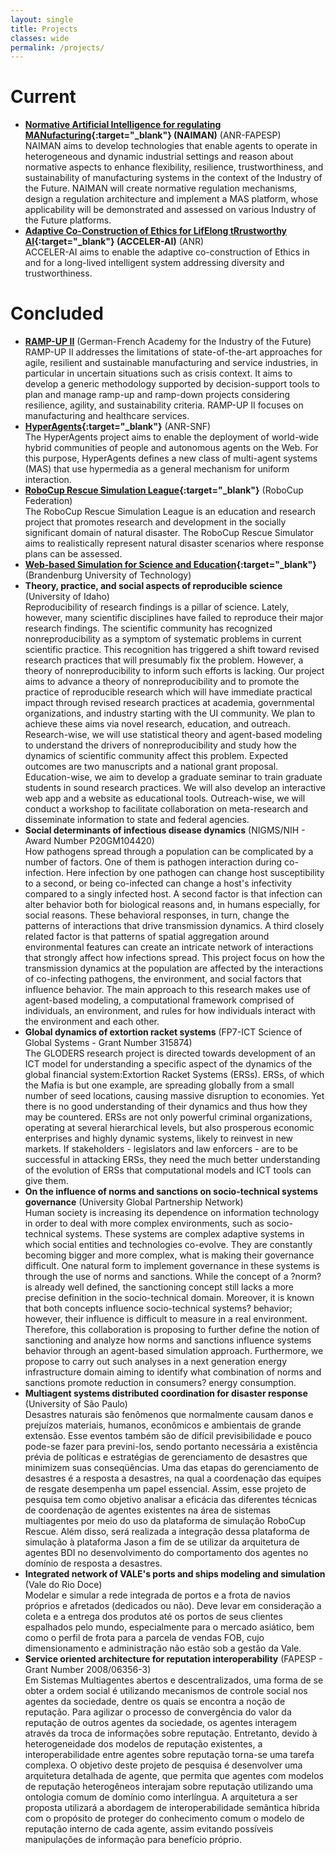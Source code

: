 ```yaml
---
layout: single
title: Projects
classes: wide
permalink: /projects/
---
```


# Current

* **[Normative Artificial Intelligence for regulating MANufacturing](https://naiman.wp.imt.fr){:target="_blank"} (NAIMAN)** (ANR-FAPESP) <br/>
NAIMAN aims to develop technologies that enable agents to operate in heterogeneous and dynamic industrial settings and reason about normative aspects to enhance flexibility, resilience, trustworthiness, and sustainability of manufacturing systems in the context of the Industry of the Future. NAIMAN will create normative regulation mechanisms, design a regulation architecture and implement a MAS platform, whose applicability will be demonstrated and assessed on various Industry of the Future platforms.
* **[Adaptive Co-Construction of Ethics for LifElong tRrustworthy AI](https://projet.liris.cnrs.fr/acceler-ai/){:target="_blank"} (ACCELER-AI)** (ANR) <br/>
ACCELER-AI aims to enable the adaptive co-construction of Ethics in and for a long-lived intelligent system addressing diversity and trustworthiness.

# Concluded

* **[RAMP-UP II](https://www.future-industry.org/ramp-up-ii/)** (German-French Academy for the Industry of the Future) <br/>
RAMP-UP II addresses the limitations of state-of-the-art approaches for agile, resilient and sustainable manufacturing and service industries, in particular in uncertain situations such as crisis context. It aims to develop a generic methodology supported by decision-support tools to plan and manage ramp-up and ramp-down projects considering resilience, agility, and sustainability criteria. RAMP-UP II focuses on manufacturing and healthcare services.
* **[HyperAgents](https://www.hyperagents.org/){:target="_blank"}** (ANR-SNF) <br/>
The HyperAgents project aims to enable the deployment of world-wide hybrid communities of people and autonomous agents on the Web. For this purpose, HyperAgents defines a new class of multi-agent systems (MAS) that use hypermedia as a general mechanism for uniform interaction.
* **[RoboCup Rescue Simulation League](https://rescuesim.robocup.org){:target="_blank"}** (RoboCup Federation) <br/>
The RoboCup Rescue Simulation League is an education and research project that promotes research and development in the socially significant domain of natural disaster. The RoboCup Rescue Simulator aims to realistically represent natural disaster scenarios where response plans can be assessed.
* **[Web-based Simulation for Science and Education](https://sim4edu.com/){:target="_blank"}** (Brandenburg University of Technology)
* **Theory, practice, and social aspects of reproducible science** (University of Idaho) <br/>
Reproducibility of research findings is a pillar of science. Lately, however, many scientific disciplines have failed to reproduce their major research findings. The scientific community has recognized nonreproducibility as a symptom of systematic problems in current scientific practice. This recognition has triggered a shift toward revised research practices that will presumably fix the problem. However, a theory of nonreproducibility to inform such efforts is lacking. Our project aims to advance a theory of nonreproducibility and to promote the practice of reproducible research which will have immediate practical impact through revised research practices at academia, governmental organizations, and industry starting with the UI community. We plan to achieve these aims via novel research, education, and outreach. Research-wise, we will use statistical theory and agent-based modeling to understand the drivers of nonreproducibility and study how the dynamics of scientific community affect this problem. Expected outcomes are two manuscripts and a national grant proposal. Education-wise, we aim to develop a graduate seminar to train graduate students in sound research practices. We will also develop an interactive web app and a website as educational tools. Outreach-wise, we will conduct a workshop to facilitate collaboration on meta-research and disseminate information to state and federal agencies.
* **Social determinants of infectious disease dynamics** (NIGMS/NIH - Award Number P20GM104420) <br/>
How pathogens spread through a population can be complicated by a number of factors. One of them is pathogen interaction during co-infection. Here infection by one pathogen can change host susceptibility to a second, or being co-infected can change a host's infectivity compared to a singly infected host. A second factor is that infection can alter behavior both for biological reasons and, in humans especially, for social reasons. These behavioral responses, in turn, change the patterns of interactions that drive transmission dynamics. A third closely related factor is that patterns of spatial aggregation around environmental features can create an intricate network of interactions that strongly affect how infections spread. This project focus on how the transmission dynamics at the population are affected by the interactions of co-infecting pathogens, the environment, and social factors that influence behavior. The main approach to this research makes use of agent-based modeling, a computational framework comprised of individuals, an environment, and rules for how individuals interact with the environment and each other.
* **Global dynamics of extortion racket systems** (FP7-ICT Science of Global Systems - Grant Number 315874) <br/>
The GLODERS research project is directed towards development of an ICT model for understanding a specific aspect of the dynamics of the global financial system:Extortion Racket Systems (ERSs). ERSs, of which the Mafia is but one example, are spreading globally from a small number of seed locations, causing massive disruption to economies. Yet there is no good understanding of their dynamics and thus how they may be countered. ERSs are not only powerful criminal organizations, operating at several hierarchical levels, but also prosperous economic enterprises and highly dynamic systems, likely to reinvest in new markets. If stakeholders - legislators and law enforcers - are to be successful in attacking ERSs, they need the much better understanding of the evolution of ERSs that computational models and ICT tools can give them.
* **On the influence of norms and sanctions on socio-technical systems governance** (University Global Partnership Network) <br/>
Human society is increasing its dependence on information technology in order to deal with more complex environments, such as socio-technical systems. These systems are complex adaptive systems in which social entities and technologies co-evolve. They are constantly becoming bigger and more complex, what is making their governance difficult. One natural form to implement governance in these systems is through the use of norms and sanctions. While the concept of a ?norm? is already well defined, the sanctioning concept still lacks a more precise definition in the socio-technical domain. Moreover, it is known that both concepts influence socio-technical systems? behavior; however, their influence is difficult to measure in a real environment. Therefore, this collaboration is proposing to further define the notion of sanctioning and analyze how norms and sanctions influence systems behavior through an agent-based simulation approach. Furthermore, we propose to carry out such analyses in a next generation energy infrastructure domain aiming to identify what combination of norms and sanctions promote reduction in consumers? energy consumption.
* **Multiagent systems distributed coordination for disaster response** (University of São Paulo) <br/>
Desastres naturais são fenômenos que normalmente causam danos e prejuízos materiais, humanos, econômicos e ambientais de grande extensão. Esse eventos também são de difícil previsibilidade e pouco pode-se fazer para previni-los, sendo portanto necessária a existência prévia de políticas e estratégias de gerenciamento de desastres que minimizem suas conseqüências. Uma das etapas do gerenciamento de desastres é a resposta a desastres, na qual a coordenação das equipes de resgate desempenha um papel essencial. Assim, esse projeto de pesquisa tem como objetivo analisar a eficácia das diferentes técnicas de coordenação de agentes existentes na área de sistemas multiagentes por meio do uso da plataforma de simulação RoboCup Rescue. Além disso, será realizada a integração dessa plataforma de simulação à plataforma Jason a fim de se utilizar da arquitetura de agentes BDI no desenvolvimento do comportamento dos agentes no domínio de resposta a desastres.
* **Integrated network of VALE's ports and ships modeling and simulation** (Vale do Rio Doce) <br/>
Modelar e simular a rede integrada de portos e a frota de navios próprios e afretados (dedicados ou não). Deve levar em consideração a coleta e a entrega dos produtos até os portos de seus clientes espalhados pelo mundo, especialmente para o mercado asiático, bem como o perfil de frota para a parcela de vendas FOB, cujo dimensionamento e administração não estão sob a gestão da Vale.
* **Service oriented architecture for reputation interoperability** (FAPESP - Grant Number 2008/06356-3) <br/>
Em Sistemas Multiagentes abertos e descentralizados, uma forma de se obter a ordem social é utilizando mecanismos de controle social nos agentes da sociedade, dentre os quais se encontra a noção de reputação. Para agilizar o processo de convergência do valor da reputação de outros agentes da sociedade, os agentes interagem através da troca de informações sobre reputação. Entretanto, devido à heterogeneidade dos modelos de reputação existentes, a interoperabilidade entre agentes sobre reputação torna-se uma tarefa complexa. O objetivo deste projeto de pesquisa é desenvolver uma arquitetura detalhada de agente, que permita que agentes com modelos de reputação heterogêneos interajam sobre reputação utilizando uma ontologia comum de domínio como interlíngua. A arquitetura a ser proposta utilizará a abordagem de interoperabilidade semântica híbrida com o propósito de proteger do conhecimento comum o modelo de reputação interno de cada agente, assim evitando possíveis manipulações de informação para benefício próprio.

